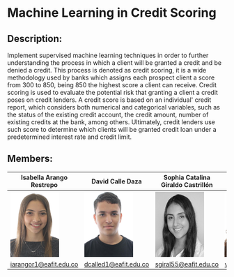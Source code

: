 # Machine Learning in Credit Scoring

## Description:
Implement supervised machine learning techniques in order to further understanding the process in which a client will be granted a credit and be denied a credit. This process is denoted as credit scoring, it is a wide methodology used by banks which assigns each prospect client a score from 300 to 850, being 850 the highest score a client can receive. Credit scoring is used to evaluate the potential risk that granting a client a credit poses on credit lenders. A credit score is based on an individual' credit report, which considers both numerical and categorical variables, such as the status of the existing credit account, the credit amount, number of existing credits at the bank, among others. Ultimately, credit lenders use such score to determine which clients will be granted credit loan under a predetermined interest rate and credit limit.

## Members:
|Isabella Arango Restrepo|David Calle Daza|Sophia Catalina Giraldo Castrillón|Valentina Yusty Mosquera|
|---|---|---|---|
|<img src="common/images/isabella.jpg" alt="Isabella Arango Restrepo" title="Isabella Arango Restrepo" width="112" height="150"/>|<img src="common/images/david.jpg" alt="David Calle Daza" title="David Calle Daza" width="112" height="150"/>|<img src="common/images/sophia.jpg" alt="Sophia Catalina Giraldo Castrillón" title="Sophia Catalina Giraldo Castrillón" width="112" height="150"/>|<img src="common/images/valentina.jpg" alt="Valentina Yusty Mosquera" title="Valentina Yusty Mosquera" width="112" height="150"/>|
|iarangor1@eafit.edu.co|dcalled1@eafit.edu.co|sgiral55@eafit.edu.co|vyustym@eafit.edu.co|

